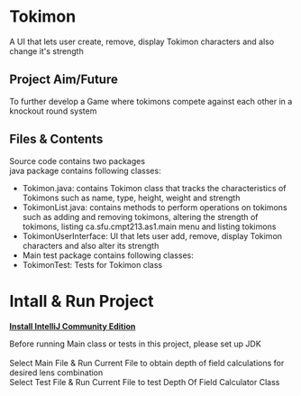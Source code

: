 # Tokimon
A UI that lets user create, remove, display Tokimon characters and also change it's strength

## Project Aim/Future
To further develop a Game where tokimons compete against each other in a knockout round system

## Files & Contents
Source code contains two packages<br />
java package contains following classes:
* Tokimon.java: contains Tokimon class that tracks the characteristics of Tokimons such as name, type, height, weight and strength
* TokimonList.java: contains methods to perform operations on tokimons such as adding and removing tokimons, altering the strength of tokimons, listing ca.sfu.cmpt213.as1.main menu and listing tokimons
* TokimonUserInterface: UI that lets user add, remove, display Tokimon characters and also alter its strength
* Main
test package contains following classes:
* TokimonTest: Tests for Tokimon class

# Intall & Run Project
**[Install IntelliJ Community Edition](https://www.jetbrains.com/idea/download/?section=windows)**

Before running Main class or tests in this project, please set up JDK
<br /><br />
Select Main File & Run Current File to obtain depth of field calculations for desired lens combination<br />
Select Test File & Run Current File to test Depth Of Field Calculator Class
